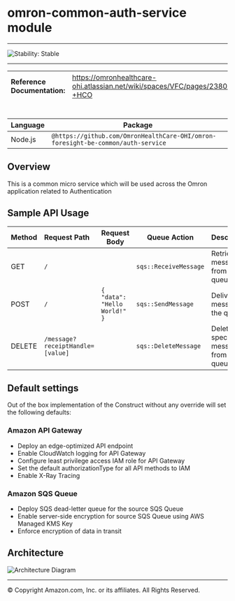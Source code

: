# omron-common-auth-service module
<!--BEGIN STABILITY BANNER-->

---

![Stability: Stable](https://img.shields.io/badge/cfn--resources-stable-success.svg?style=for-the-badge)

---
<!--END STABILITY BANNER-->

| **Reference Documentation**:| <span style="font-weight: normal">https://omronhealthcare-ohi.atlassian.net/wiki/spaces/VFC/pages/2380005377/VS+-+HCO</span>|
|:-------------|:-------------|
<div style="height:8px"></div>

| **Language**     | **Package**        |
|:-------------|-----------------|
|Node.js|`@https://github.com/OmronHealthCare-OHI/omron-foresight-be-common/auth-service`|

## Overview

This is a common micro service which will be used across the Omron application related to Authentication

## Sample API Usage

| **Method** | **Request Path** | **Request Body** | **Queue Action** | **Description** |
|:-------------|:----------------|-----------------|-----------------|-----------------|
|GET|`/`| |`sqs::ReceiveMessage`|Retrieves a message from the queue.|
|POST|`/`| `{ "data": "Hello World!" }` |`sqs::SendMessage`|Delivers a message to the queue.|
|DELETE|`/message?receiptHandle=[value]`||`sqs::DeleteMessage`|Deletes a specified message from the queue|

## Default settings

Out of the box implementation of the Construct without any override will set the following defaults:

### Amazon API Gateway
* Deploy an edge-optimized API endpoint
* Enable CloudWatch logging for API Gateway
* Configure least privilege access IAM role for API Gateway
* Set the default authorizationType for all API methods to IAM
* Enable X-Ray Tracing

### Amazon SQS Queue
* Deploy SQS dead-letter queue for the source SQS Queue
* Enable server-side encryption for source SQS Queue using AWS Managed KMS Key
* Enforce encryption of data in transit

## Architecture
![Architecture Diagram](architecture.png)

***
&copy; Copyright Amazon.com, Inc. or its affiliates. All Rights Reserved.